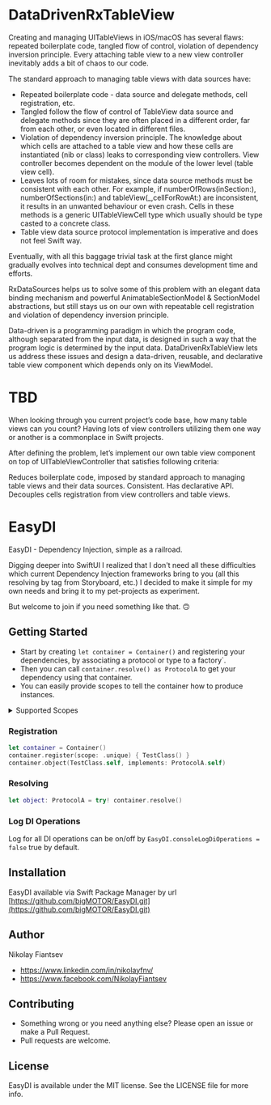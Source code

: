 # DataDrivenRxTableView

Creating and managing UITableViews in iOS/macOS has several flaws: repeated boilerplate code, tangled flow of control, violation of dependency inversion principle. Every attaching table view to a new view controller inevitably adds a bit of chaos to our code.

The standard approach to managing table views with data sources have:
- Repeated boilerplate code - data source and delegate methods, cell registration, etc.
- Tangled follow the flow of control of TableView data source and delegate methods since they are often placed in a different order, far from each other, or even located in different files.
- Violation of dependency inversion principle. The knowledge about which cells are attached to a table view and how these cells are instantiated (nib or class) leaks to corresponding view controllers. View controller becomes dependent on the module of the lower level (table view cell).
- Leaves lots of room for mistakes, since data source methods must be consistent with each other. For example, if numberOfRows(inSection:), numberOfSections(in:) and tableView(_,cellForRowAt:) are inconsistent, it results in an unwanted behaviour or even crash. Cells in these methods is a generic UITableViewCell type which usually should be type casted to a concrete class.
- Table view data source protocol implementation is imperative and does not feel Swift way.

Eventually, with all this baggage trivial task at the first glance might gradually evolves into technical dept and consumes development time and efforts.

RxDataSources helps us to solve some of this problem with an elegant data binding mechanism and powerful AnimatableSectionModel & SectionModel abstractions, but still stays us on our own with repeatable cell registration and violation of dependency inversion principle.

Data-driven is a programming paradigm in which the program code, although separated from the input data, is designed in such a way that the program logic is determined by the input data. DataDrivenRxTableView lets us address these issues and design a data-driven, reusable, and declarative table view component which depends only on its ViewModel.




# TBD



When looking through you current project’s code base, how many table views can you count? Having lots of view controllers utilizing them one way or another is a commonplace in Swift projects.



After defining the problem, let’s implement our own table view component on top of UITableViewController that satisfies following criteria:

Reduces boilerplate code, imposed by standard approach to managing table views and their data sources.
Consistent.
Has declarative API.
Decouples cells registration from view controllers and table views.








# EasyDI

EasyDI - Dependency Injection,  simple as a railroad.
 
Digging deeper into SwiftUI I realized that I don't need all these difficulties which current Dependency Injection frameworks bring to you (all this resolving by tag from Storyboard, etc.) I decided to make it simple for my own needs and bring it to my pet-projects as experiment.

But welcome to join if you need something like that. 🙃

## Getting Started
* Start by creating `let container = Container()` and registering your dependencies, by associating a protocol or type to a factory`.
* Then you can call `container.resolve() as ProtocolA` to get your dependency using that container.
* You can easily provide scopes to tell the container how to produce instances.

<details>
<summary>Supported Scopes</summary>
  
* unique - resolve your type as a new instance every time you call resolve;
  
* weakSingleton - container stores week reference to the resolved instance. While a strong reference to the resolved instance exists resolve will return the same instance. After the resolved instance is deallocated next resolve will produce a new instance.
</details>

### Registration
```swift
let container = Container()
container.register(scope: .unique) { TestClass() }
container.object(TestClass.self, implements: ProtocolA.self)
```

### Resolving
```swift
let object: ProtocolA = try! container.resolve()
```

### Log DI Operations
Log for all DI operations can be on/off by `EasyDI.consoleLogDiOperations = false` true by default.

## Installation
EasyDI available via Swift Package Manager by url [https://github.com/bigMOTOR/EasyDI.git](https://github.com/bigMOTOR/EasyDI.git)

## Author

Nikolay Fiantsev   

- https://www.linkedin.com/in/nikolayfnv/   
- https://www.facebook.com/NikolayFiantsev

## Contributing

- Something wrong or you need anything else? Please open an issue or make a Pull Request.
- Pull requests are welcome.

## License

EasyDI is available under the MIT license. See the LICENSE file for more info.
